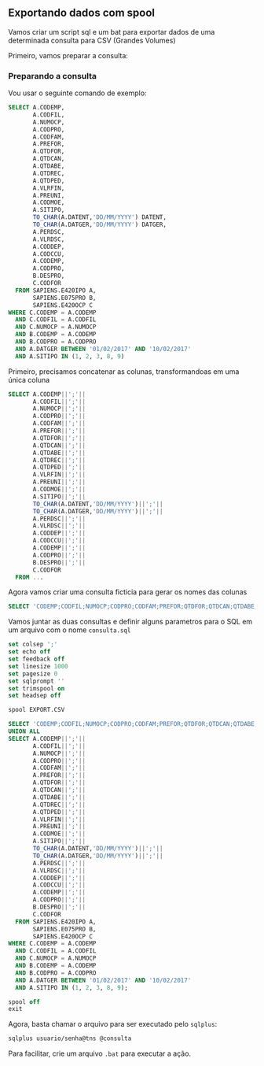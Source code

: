 ## Exportando dados com spool

Vamos criar um script sql e um bat para exportar dados de uma determinada consulta para CSV (Grandes Volumes)

Primeiro, vamos preparar a consulta:

### Preparando a consulta

Vou usar o seguinte comando de exemplo:

```sql
SELECT A.CODEMP,
       A.CODFIL,
       A.NUMOCP,
       A.CODPRO,
       A.CODFAM,
       A.PREFOR,
       A.QTDFOR,
       A.QTDCAN,
       A.QTDABE,
       A.QTDREC,
       A.QTDPED,
       A.VLRFIN,
       A.PREUNI,
       A.CODMOE,
       A.SITIPO,
       TO_CHAR(A.DATENT,'DD/MM/YYYY') DATENT,
       TO_CHAR(A.DATGER,'DD/MM/YYYY') DATGER,
       A.PERDSC,
       A.VLRDSC,
       A.CODDEP,
       A.CODCCU,
       A.CODEMP,
       A.CODPRO,
       B.DESPRO,
       C.CODFOR
  FROM SAPIENS.E420IPO A,
       SAPIENS.E075PRO B,
       SAPIENS.E420OCP C
WHERE C.CODEMP = A.CODEMP
  AND C.CODFIL = A.CODFIL
  AND C.NUMOCP = A.NUMOCP
  AND B.CODEMP = A.CODEMP
  AND B.CODPRO = A.CODPRO
  AND A.DATGER BETWEEN '01/02/2017' AND '10/02/2017'
  AND A.SITIPO IN (1, 2, 3, 8, 9)
```

Primeiro, precisamos concatenar as colunas, transformandoas em uma única coluna

```sql
SELECT A.CODEMP||';'||
       A.CODFIL||';'||
       A.NUMOCP||';'||
       A.CODPRO||';'||
       A.CODFAM||';'||
       A.PREFOR||';'||
       A.QTDFOR||';'||
       A.QTDCAN||';'||
       A.QTDABE||';'||
       A.QTDREC||';'||
       A.QTDPED||';'||
       A.VLRFIN||';'||
       A.PREUNI||';'||
       A.CODMOE||';'||
       A.SITIPO||';'||
       TO_CHAR(A.DATENT,'DD/MM/YYYY')||';'||
       TO_CHAR(A.DATGER,'DD/MM/YYYY')||';'||
       A.PERDSC||';'||
       A.VLRDSC||';'||
       A.CODDEP||';'||
       A.CODCCU||';'||
       A.CODEMP||';'||
       A.CODPRO||';'||
       B.DESPRO||';'||
       C.CODFOR
  FROM ...
```

Agora vamos criar uma consulta ficticia para gerar os nomes das colunas

```sql
SELECT 'CODEMP;CODFIL;NUMOCP;CODPRO;CODFAM;PREFOR;QTDFOR;QTDCAN;QTDABE;QTDREC;QTDPED;VLRFIN;PREUNI;CODMOE;SITIPO;DATENT;DATGER;PERDSC;VLRDSC;CODDEP;CODCCU;CODEMP;CODPRO;DESPRO;CODFOR' FROM DUAL
```

Vamos juntar as duas consultas e definir alguns parametros para o SQL em um arquivo com o nome `consulta.sql`

```sql
set colsep ';'
set echo off
set feedback off
set linesize 1000
set pagesize 0
set sqlprompt ''
set trimspool on
set headsep off

spool EXPORT.CSV

SELECT 'CODEMP;CODFIL;NUMOCP;CODPRO;CODFAM;PREFOR;QTDFOR;QTDCAN;QTDABE;QTDREC;QTDPED;VLRFIN;PREUNI;CODMOE;SITIPO;DATENT;DATGER;PERDSC;VLRDSC;CODDEP;CODCCU;CODEMP;CODPRO;DESPRO;CODFOR' FROM DUAL
UNION ALL
SELECT A.CODEMP||';'||
       A.CODFIL||';'||
       A.NUMOCP||';'||
       A.CODPRO||';'||
       A.CODFAM||';'||
       A.PREFOR||';'||
       A.QTDFOR||';'||
       A.QTDCAN||';'||
       A.QTDABE||';'||
       A.QTDREC||';'||
       A.QTDPED||';'||
       A.VLRFIN||';'||
       A.PREUNI||';'||
       A.CODMOE||';'||
       A.SITIPO||';'||
       TO_CHAR(A.DATENT,'DD/MM/YYYY')||';'||
       TO_CHAR(A.DATGER,'DD/MM/YYYY')||';'||
       A.PERDSC||';'||
       A.VLRDSC||';'||
       A.CODDEP||';'||
       A.CODCCU||';'||
       A.CODEMP||';'||
       A.CODPRO||';'||
       B.DESPRO||';'||
       C.CODFOR
  FROM SAPIENS.E420IPO A,
       SAPIENS.E075PRO B,
       SAPIENS.E420OCP C
WHERE C.CODEMP = A.CODEMP
  AND C.CODFIL = A.CODFIL
  AND C.NUMOCP = A.NUMOCP
  AND B.CODEMP = A.CODEMP
  AND B.CODPRO = A.CODPRO
  AND A.DATGER BETWEEN '01/02/2017' AND '10/02/2017'
  AND A.SITIPO IN (1, 2, 3, 8, 9);

spool off
exit
```

Agora, basta chamar o arquivo para ser executado pelo `sqlplus`:

```bash
sqlplus usuario/senha@tns @consulta
```

Para facilitar, crie um arquivo `.bat` para executar a ação.